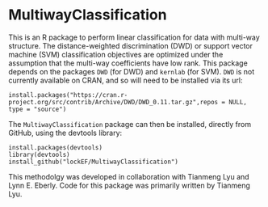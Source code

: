 # MultiwayClassification

This is an R package to perform linear classification for data with multi-way structure.  The distance-weighted discrimination (DWD) or support vector machine (SVM) classification objectives are optimized under the assumption that the multi-way coefficients have low rank. 
This package depends on the packages `DWD` (for DWD) and `kernlab` (for SVM). `DWD` is not currently available on CRAN, and so will need to be installed via its url:
```
install.packages("https://cran.r-project.org/src/contrib/Archive/DWD/DWD_0.11.tar.gz",repos = NULL, type = "source")
```
The `MultiwayClassification` package can then be installed, directly from GitHub, using the devtools library:

```
install.packages(devtools)
library(devtools)
install_github("lockEF/MultiwayClassification")
``` 

This methodolgy was developed in collaboration with Tianmeng Lyu and Lynn E. Eberly. Code for this package was primarily written by Tianmeng Lyu.     
